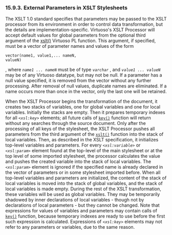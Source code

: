 <div>

<div>

<div>

<div>

### 15.9.3. External Parameters in XSLT Stylesheets

</div>

</div>

</div>

The XSLT 1.0 standard specifies that parameters may be passed to the
XSLT processor from its environment in order to control data
transformation, but the details are implementation-specific. Virtuoso's
XSLT Processor will accept default values for global parameters from the
optional third argument of the
<a href="fn_xslt.html" class="link" title="xslt">xslt()</a> Virtuoso PL
function. This argument, if specified, must be a vector of parameter
names and values of the form

``` programlisting
vector(name1, value1,... nameN,
valueN)
```

, where *`name1 ... nameN`* must be of type *`varchar`* , and
*`value1 ... valueN`* may be of any Virtuoso datatype, but may not be
null. If a parameter has a null value specified, it is removed from the
vector without any further processing. After removal of null values,
duplicate names are eliminated. If a name occurs more than once in the
vector, only the last one will be retained.

When the XSLT Processor begins the transformation of the document, it
creates two stacks of variables, one for global variables and one for
local variables. Initially the stacks are empty. Then it prepares
temporary indexes for all *`<xsl:key>`* elements; all future calls of
<a href="xpf_key.html" class="link" title="key"><code
class="function">key()</code></a> function will return without any
searches through the source document. Only after the processing of all
keys of the stylesheet, the XSLT Processor pushes all parameters from
the third argument of the
<a href="fn_xslt.html" class="link" title="xslt"><code
class="function">xslt()</code></a> function into the stack of local
variables. Then, as described in the XSLT specification, it initializes
top-level variables and parameters. For every *`<xsl:variable>`* or
*`<xsl:param>`* element found at the top-level of the main stylesheet or
at the top level of some imported stylesheet, the processor calculates
the value and pushes the created variable into the stack of local
variables. The *`<xsl:param>`* element is ignored if the specified name
is already declared in the vector of parameters or in some stylesheet
imported before. When all top-level variables and parameters are
initialized, the content of the stack of local variables is moved into
the stack of global variables, and the stack of local variables is made
empty. During the rest of the XSLT transformation, these variables will
be used as global variables. They may be temporarily shadowed by inner
declarations of local variables - though not by declarations of local
parameters - but they cannot be changed. Note that expressions for
values of variables and parameters may contain calls of
<a href="xpf_key.html" class="link" title="key"><code
class="function">key()</code></a> function, because temporary indexes
are ready to use before the first such expression is calculated.
Expressions of *`<xsl:key>`* elements may not refer to any parameters or
variables, due to the same reason.

</div>
